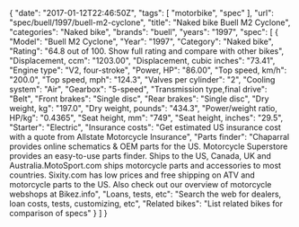 {
    "date": "2017-01-12T22:46:50Z",
    "tags": [
        "motorbike",
        "spec"
    ],
    "url": "spec\/buell\/1997\/buell-m2-cyclone",
    "title": "Naked bike Buell M2 Cyclone",
    "categories": "Naked bike",
    "brands": "buell",
    "years": "1997",
    "spec": [
        {
            "Model": "Buell M2 Cyclone",
            "Year": "1997",
            "Category": "Naked bike",
            "Rating": "64.8 out of 100. Show full rating and compare with other bikes",
            "Displacement, ccm": "1203.00",
            "Displacement, cubic inches": "73.41",
            "Engine type": "V2, four-stroke",
            "Power, HP": "86.00",
            "Top speed, km\/h": "200.0",
            "Top speed, mph": "124.3",
            "Valves per cylinder": "2",
            "Cooling system": "Air",
            "Gearbox": "5-speed",
            "Transmission type,final drive": "Belt",
            "Front brakes": "Single disc",
            "Rear brakes": "Single disc",
            "Dry weight, kg": "197.0",
            "Dry weight, pounds": "434.3",
            "Power\/weight ratio, HP\/kg": "0.4365",
            "Seat height, mm": "749",
            "Seat height, inches": "29.5",
            "Starter": "Electric",
            "Insurance costs": "Get estimated US insurance cost with a quote from Allstate Motorcycle Insurance",
            "Parts finder": "Chaparral provides online schematics & OEM parts for the US.   Motorcycle Superstore provides an easy-to-use parts finder. Ships to the US, Canada, UK and Australia.MotoSport.com ships motorcycle parts and accessories to most countries.    Sixity.com has low prices and free shipping on ATV and motorcycle parts to the US. Also check out our overview of motorcycle webshops at Bikez.info",
            "Loans, tests, etc": "Search the web for dealers, loan costs, tests, customizing, etc",
            "Related bikes": "List related bikes for comparison of specs"
        }
    ]
}